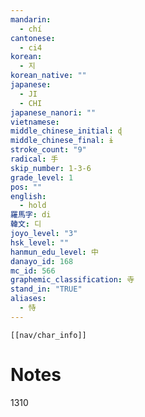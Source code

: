 ```yaml
---
mandarin:
  - chí
cantonese:
  - ci4
korean:
  - 지
korean_native: ""
japanese:
  - JI
  - CHI
japanese_nanori: ""
vietnamese:
middle_chinese_initial: ɖ
middle_chinese_final: ɨ
stroke_count: "9"
radical: 手
skip_number: 1-3-6
grade_level: 1
pos: ""
english:
  - hold
羅馬字: di
韓文: 디
joyo_level: "3"
hsk_level: ""
hanmun_edu_level: 中
danayo_id: 168
mc_id: 566
graphemic_classification: 寺
stand_in: "TRUE"
aliases:
  - 恃
---
```

```meta-bind-embed
[[nav/char_info]]
```

# Notes
1310

